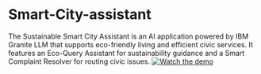 # Smart-City-assistant
The Sustainable Smart City Assistant is an AI application powered by IBM Granite LLM that supports eco-friendly living and efficient civic services. It features an Eco-Query Assistant for sustainability guidance and a Smart Complaint Resolver for routing civic issues.
[![Watch the demo](https://raw.githubusercontent.com/yourusername/yourrepo/main/assets/thumbnail.jpg)](https://raw.githubusercontent.com/yourusername/yourrepo/main/assets/yourvideo.mp4)
